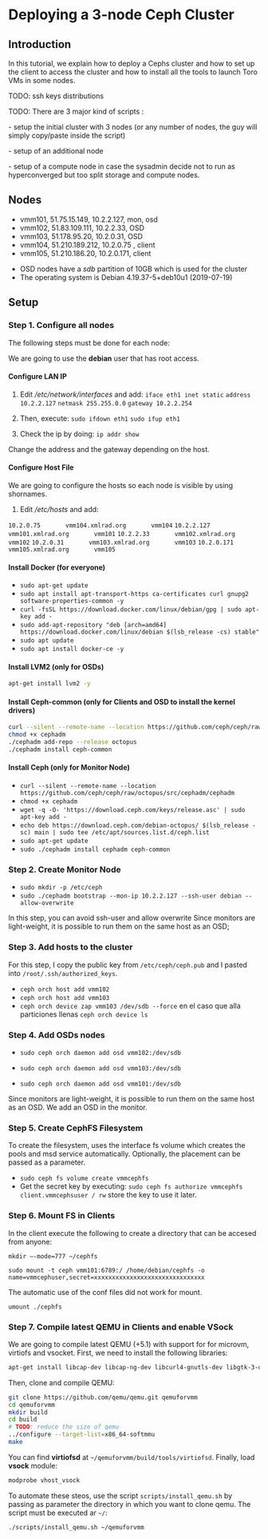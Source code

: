 # Deploying a 3-node Ceph Cluster
## Introduction
In this tutorial, we explain how to deploy a Cephs cluster and how to set up the client to access the cluster and how to install all the tools to launch Toro VMs in some nodes. 

TODO: ssh keys distributions

TODO: There are 3 major kind of scripts :

\- setup the initial cluster with 3 nodes (or any number of nodes, the guy will simply copy/paste inside the script)

\- setup of an additional node

\- setup of a compute node in case the sysadmin decide not to run as hyperconverged but too split storage and compute nodes.

## Nodes

* vmm101, 51.75.15.149, 10.2.2.127, mon, osd
* vmm102, 51.83.109.111, 10.2.2.33, OSD
* vmm103, 51.178.95.20, 10.2.0.31, OSD
* vmm104, 51.210.189.212, 10.2.0.75 , client
* vmm105, 51.210.186.20, 10.2.0.171, client

- OSD nodes have a *sdb* partition of 10GB which is used for the cluster
- The operating system is Debian 4.19.37-5+deb10u1 (2019-07-19) 

## Setup
### Step 1. Configure all nodes
The following steps must be done for each node:

We are going to use the **debian** user that has root access. 

#### Configure LAN IP
1. Edit */etc/network/interfaces* and add:
`iface eth1 inet static`
`address 10.2.2.127`
`netmask 255.255.0.0`
`gateway 10.2.2.254`
2. Then, execute:
`sudo ifdown eth1`
`sudo ifup eth1`

3. Check the ip by doing:
`ip addr show`

Change the address and the gateway depending on the host.

#### Configure Host File 
We are going to configure the hosts so each node is visible by using shornames. 
1. Edit */etc/hosts* and add:

  `10.2.0.75       vmm104.xmlrad.org       vmm104`
  `10.2.2.127      vmm101.xmlrad.org       vmm101`
  `10.2.2.33       vmm102.xmlrad.org       vmm102`
  `10.2.0.31       vmm103.xmlrad.org       vmm103`
  `10.2.0.171      vmm105.xmlrad.org       vmm105`

#### Install Docker (for everyone)
* `sudo apt-get update`
* `sudo apt install apt-transport-https ca-certificates curl gnupg2 software-properties-common -y`
* `curl -fsSL https://download.docker.com/linux/debian/gpg | sudo apt-key add -`
* `sudo add-apt-repository "deb [arch=amd64] https://download.docker.com/linux/debian $(lsb_release -cs) stable"`
* `sudo apt update`
* `sudo apt install docker-ce -y`

#### Install LVM2 (only for OSDs)
```bash
apt-get install lvm2 -y
```

#### Install  Ceph-common (only for Clients and OSD to install the kernel drivers)
```bash
curl --silent --remote-name --location https://github.com/ceph/ceph/raw/octopus/src/cephadm/cephadm
chmod +x cephadm
./cephadm add-repo --release octopus
./cephadm install ceph-common
```

#### Install Ceph (only for Monitor Node)
* `curl --silent --remote-name --location https://github.com/ceph/ceph/raw/octopus/src/cephadm/cephadm`
* `chmod +x cephadm`
* `wget -q -O- 'https://download.ceph.com/keys/release.asc' | sudo apt-key add -`
* `echo deb https://download.ceph.com/debian-octopus/ $(lsb_release -sc) main | sudo tee /etc/apt/sources.list.d/ceph.list`
* `sudo apt-get update`
* `sudo ./cephadm install cephadm ceph-common`

### Step 2. Create Monitor Node
* `sudo mkdir -p /etc/ceph`
* `sudo ./cephadm bootstrap --mon-ip 10.2.2.127 --ssh-user debian --allow-overwrite`

In this step, you can avoid ssh-user and allow overwrite
Since monitors are light-weight, it is possible to run them on the same host as an OSD;

### Step 3. Add hosts to the cluster
For this step, I copy the public key from `/etc/ceph/ceph.pub` and I pasted into `/root/.ssh/authorized_keys`. 

* `ceph orch host add vmm102`
* `ceph orch host add vmm103`
* `ceph orch device zap vmm103 /dev/sdb --force` en el caso que alla particiones llenas `ceph orch device ls`

 ### Step 4. Add OSDs nodes
* `sudo ceph orch daemon add osd vmm102:/dev/sdb`

* `sudo ceph orch daemon add osd vmm103:/dev/sdb`

* `sudo ceph orch daemon add osd vmm101:/dev/sdb`

Since monitors are light-weight, it is possible to run them on the same host as an OSD. We add an OSD in the monitor.

### Step 5. Create CephFS Filesystem
To create the filesystem, uses the interface fs volume which creates the pools and msd service automatically. Optionally, the placement can be passed as a parameter. 

* `sudo ceph fs volume create vmmcephfs`
* Get the secret key by executing: 
`sudo ceph fs authorize vmmcephfs client.vmmcephsuser / rw`
store the key to use it later. 

### Step 6. Mount FS in Clients
In the client execute the following to create a directory that can be accesed from anyone:

`mkdir –-mode=777 ~/cephfs`

`sudo mount -t ceph vmm101:6789:/ /home/debian/cephfs -o name=vmmcephuser,secret=xxxxxxxxxxxxxxxxxxxxxxxxxxxxxxx`

The automatic use of the conf files did not work for mount.

`umount ./cephfs`

### Step 7. Compile latest QEMU in Clients and enable VSock
We are going to compile  latest QEMU (+5.1)  with support for for microvm, virtiofs and vsocket. First, we need to install the following libraries:

```bash
apt-get install libcap-dev libcap-ng-dev libcurl4-gnutls-dev libgtk-3-dev libglib2.0-dev libpixman-1-dev libseccomp-dev -y
```
Then, clone and compile QEMU:
```bash
git clone https://github.com/qemu/qemu.git qemuforvmm
cd qemuforvmm
mkdir build 
cd build
# TODO: reduce the size of qemu
../configure --target-list=x86_64-softmmu
make
```
You can find **virtiofsd** at `~/qemuforvmm/build/tools/virtiofsd`.
Finally, load **vsock** module:

```bash
modprobe vhost_vsock
```
To automate these steos, use the script `scripts/install_qemu.sh` by passing as parameter the directory in which you want to clone qemu. The script must be executed ar `~/`:
```bash
./scripts/install_qemu.sh ~/qemuforvmm
```